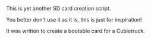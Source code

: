 This is yet another SD card creation script.

You better don't use it as it is, this is just for inspiration!

It was written to create a bootable card for a Cubietruck.

